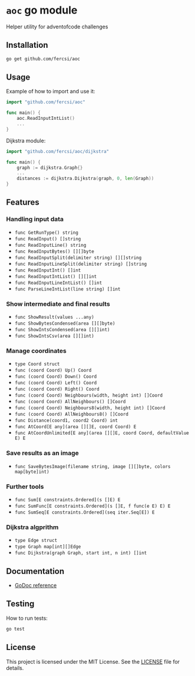 # `aoc` go module

Helper utility for adventofcode challenges

## Installation

```bash
go get github.com/fercsi/aoc
```

## Usage

Example of how to import and use it:

```go
import "github.com/fercsi/aoc"

func main() {
    aoc.ReadInputIntList()
    ...
}
```

Dijkstra module:

```go
import "github.com/fercsi/aoc/dijkstra"

func main() {
    graph := dijkstra.Graph{}
    ...
    distances := dijkstra.Dijkstra(graph, 0, len(Graph))
}
```



## Features

### Handling input data

- `func GetRunType() string`
- `func ReadInput() []string`
- `func ReadInputLine() string`
- `func ReadInputBytes() [][]byte`
- `func ReadInputSplit(delimiter string) [][]string`
- `func ReadInputLineSplit(delimiter string) []string`
- `func ReadInputInt() []int`
- `func ReadInputIntList() [][]int`
- `func ReadInputLineIntList() []int`
- `func ParseLineIntList(line string) []int`

### Show intermediate and final results

- `func ShowResult(values ...any)`
- `func ShowBytesCondensed(area [][]byte)`
- `func ShowIntsCondensed(area [][]int)`
- `func ShowIntsCsv(area [][]int)`

### Manage coordinates

- `type Coord struct`
- `func (coord Coord) Up() Coord`
- `func (coord Coord) Down() Coord`
- `func (coord Coord) Left() Coord`
- `func (coord Coord) Right() Coord`
- `func (coord Coord) Neighbours(width, height int) []Coord`
- `func (coord Coord) AllNeighbours() []Coord`
- `func (coord Coord) Neighbours8(width, height int) []Coord`
- `func (coord Coord) AllNeighbours8() []Coord`
- `func Distance(coord1, coord2 Coord) int`
- `func AtCoord[E any](area [][]E, coord Coord) E`
- `func AtCoordUnlimited[E any](area [][]E, coord Coord, defaultValue E) E`

### Save results as an image

- `func SaveBytesImage(filename string, image [][]byte, colors map[byte]int)`

### Further tools

- `func Sum[E constraints.Ordered](s []E) E`
- `func SumFunc[E constraints.Ordered](s []E, f func(e E) E) E`
- `func SumSeq[E constraints.Ordered](seq iter.Seq[E]) E`

### Dijkstra algprithm

- `type Edge struct`
- `type Graph map[int][]Edge`
- `func Dijkstra(graph Graph, start int, n int) []int`

## Documentation

- [GoDoc reference](https://pkg.go.dev/github.com/fercsi/aoc)

## Testing

How to run tests:

```bash
go test
```

## License

This project is licensed under the MIT License. See the [LICENSE](./LICENSE) file for details.

